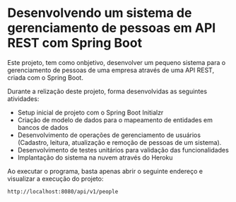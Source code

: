 # Desenvolvendo um sistema de gerenciamento de pessoas em API REST com Spring Boot

Este projeto, tem como onbjetivo, desenvolver um pequeno sistema para o gerenciamento de pessoas de uma empresa através de uma API REST, criada com o Spring Boot.



Durante a relização deste projeto, forma desenvolvidas as seguintes atividades:

* Setup inicial de projeto com o Spring Boot Initialzr
* Criação de modelo de dados para o mapeamento de entidades em bancos de dados
* Desenvolvimento de operações de gerenciamento de usuários (Cadastro, leitura, atualização e remoção de pessoas de um sistema).
* Desenvolvimento de testes unitários para validação das funcionalidades
* Implantação do sistema na nuvem através do Heroku



Ao executar o programa, basta apenas abrir o seguinte endereço e visualizar a execução do projeto:

~~~http://localhost:8080/api/v1/people~~~
http://localhost:8080/api/v1/people